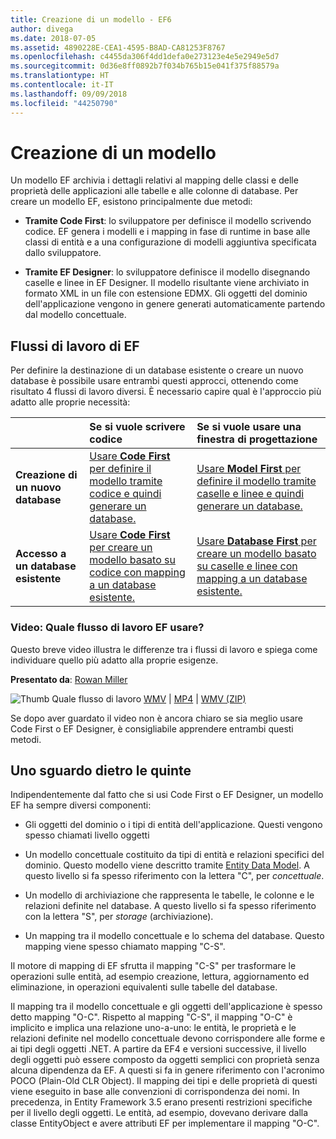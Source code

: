 ```yaml
---
title: Creazione di un modello - EF6
author: divega
ms.date: 2018-07-05
ms.assetid: 4890228E-CEA1-4595-B8AD-CA81253F8767
ms.openlocfilehash: c4455da306f4dd1defa0e273123e4e5e2949e5d7
ms.sourcegitcommit: 0d36e8ff0892b7f034b765b15e041f375f88579a
ms.translationtype: HT
ms.contentlocale: it-IT
ms.lasthandoff: 09/09/2018
ms.locfileid: "44250790"
---
```

# <a name="creating-a-model"></a>Creazione di un modello

Un modello EF archivia i dettagli relativi al mapping delle classi e delle proprietà delle applicazioni alle tabelle e alle colonne di database. Per creare un modello EF, esistono principalmente due metodi:

- **Tramite Code First**: lo sviluppatore per definisce il modello scrivendo codice. EF genera i modelli e i mapping in fase di runtime in base alle classi di entità e a una configurazione di modelli aggiuntiva specificata dallo sviluppatore.

- **Tramite EF Designer**: lo sviluppatore definisce il modello disegnando caselle e linee in EF Designer. Il modello risultante viene archiviato in formato XML in un file con estensione EDMX. Gli oggetti del dominio dell'applicazione vengono in genere generati automaticamente partendo dal modello concettuale.

## <a name="ef-workflows"></a>Flussi di lavoro di EF

Per definire la destinazione di un database esistente o creare un nuovo database è possibile usare entrambi questi approcci, ottenendo come risultato 4 flussi di lavoro diversi.
È necessario capire qual è l'approccio più adatto alle proprie necessità:  

|                                           | Se si vuole scrivere codice                                                                                                                   | Se si vuole usare una finestra di progettazione                                                                                                                        |
|:------------------------------------------|:-----------------------------------------------------------------------------------------------------------------------------------------------|:---------------------------------------------------------------------------------------------------------------------------------------------------|
| **Creazione di un nuovo database**          | [Usare **Code First** per definire il modello tramite codice e quindi generare un database.](~/ef6/modeling/code-first/workflows/new-database.md)           | [Usare **Model First** per definire il modello tramite caselle e linee e quindi generare un database.](~/ef6/modeling/designer/workflows/model-first.md)   |
| **Accesso a un database esistente** | [Usare **Code First** per creare un modello basato su codice con mapping a un database esistente.](~/ef6/modeling/code-first/workflows/existing-database.md) | [Usare **Database First** per creare un modello basato su caselle e linee con mapping a un database esistente.](~/ef6/modeling/designer/workflows/database-first.md) |

### <a name="watch-the-video-what-ef-workflow-should-i-use"></a>Video: Quale flusso di lavoro EF usare?

Questo breve video illustra le differenze tra i flussi di lavoro e spiega come individuare quello più adatto alla proprie esigenze.

**Presentato da**: [Rowan Miller](http://romiller.com/)

![Thumb Quale flusso di lavoro](../media/whichworkflow-thumb.png) [WMV](http://download.microsoft.com/download/8/F/8/8F81F4CD-3678-4229-8D79-0C63FFA3C595/HDI_ITPro_Technet_winvideo_ChoseYourWorkflow.wmv) | [MP4](http://download.microsoft.com/download/8/F/8/8F81F4CD-3678-4229-8D79-0C63FFA3C595/HDI_ITPro_Technet_mp4video_ChoseYourWorkflow.m4v) | [WMV (ZIP)](http://download.microsoft.com/download/8/F/8/8F81F4CD-3678-4229-8D79-0C63FFA3C595/HDI_ITPro_Technet_winvideo_ChoseYourWorkflow.zip)

Se dopo aver guardato il video non è ancora chiaro se sia meglio usare Code First o EF Designer, è consigliabile apprendere entrambi questi metodi.

## <a name="a-look-under-the-hood"></a>Uno sguardo dietro le quinte

Indipendentemente dal fatto che si usi Code First o EF Designer, un modello EF ha sempre diversi componenti:

- Gli oggetti del dominio o i tipi di entità dell'applicazione. Questi vengono spesso chiamati livello oggetti

- Un modello concettuale costituito da tipi di entità e relazioni specifici del dominio. Questo modello viene descritto tramite [Entity Data Model](~/ef6/resources/glossary.md#entity-data-model). A questo livello si fa spesso riferimento con la lettera "C", per _concettuale_.

- Un modello di archiviazione che rappresenta le tabelle, le colonne e le relazioni definite nel database. A questo livello si fa spesso riferimento con la lettera "S", per _storage_ (archiviazione).  

- Un mapping tra il modello concettuale e lo schema del database. Questo mapping viene spesso chiamato mapping "C-S".

Il motore di mapping di EF sfrutta il mapping "C-S" per trasformare le operazioni sulle entità, ad esempio creazione, lettura, aggiornamento ed eliminazione, in operazioni equivalenti sulle tabelle del database.

Il mapping tra il modello concettuale e gli oggetti dell'applicazione è spesso detto mapping "O-C". Rispetto al mapping "C-S", il mapping "O-C" è implicito e implica una relazione uno-a-uno: le entità, le proprietà e le relazioni definite nel modello concettuale devono corrispondere alle forme e ai tipi degli oggetti .NET. A partire da EF4 e versioni successive, il livello degli oggetti può essere composto da oggetti semplici con proprietà senza alcuna dipendenza da EF. A questi si fa in genere riferimento con l'acronimo POCO (Plain-Old CLR Object). Il mapping dei tipi e delle proprietà di questi viene eseguito in base alle convenzioni di corrispondenza dei nomi. In precedenza, in Entity Framework 3.5 erano presenti restrizioni specifiche per il livello degli oggetti. Le entità, ad esempio, dovevano derivare dalla classe EntityObject e avere attributi EF per implementare il mapping "O-C".
